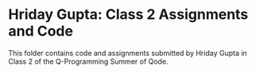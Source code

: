 # Hriday Gupta: Class 2 Assignments and Code
This folder contains code and assignments submitted by Hriday Gupta in Class 2 of the Q-Programming Summer of Qode.